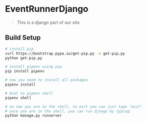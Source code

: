 # EventRunnerDjango

> This is a django part of our site

## Build Setup

``` bash
# install pip
curl https://bootstrap.pypa.io/get-pip.py -o get-pip.py
python get-pip.py

# install pipenv using pip
pip install pipenv

# now you need to install all packages 
pipenv install

# boot to pipenv shell
pipenv shell

# so now you are in the shell, to exit you can just type "exit"
# once you are in the shell, you can run django by typing:
python manage.py runserver
```

